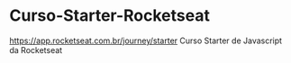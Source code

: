 # Curso-Starter-Rocketseat
https://app.rocketseat.com.br/journey/starter
Curso Starter de Javascript da Rocketseat
